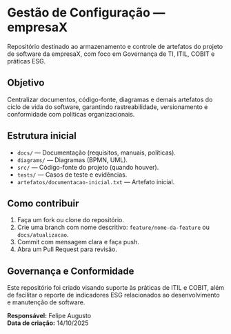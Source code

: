 # Gestão de Configuração — empresaX

Repositório destinado ao armazenamento e controle de artefatos do projeto de software da empresaX, com foco em Governança de TI, ITIL, COBIT e práticas ESG.

## Objetivo
Centralizar documentos, código-fonte, diagramas e demais artefatos do ciclo de vida do software, garantindo rastreabilidade, versionamento e conformidade com políticas organizacionais.

## Estrutura inicial
- `docs/` — Documentação (requisitos, manuais, políticas).
- `diagrams/` — Diagramas (BPMN, UML).
- `src/` — Código-fonte do projeto (quando houver).
- `tests/` — Casos de teste e evidências.
- `artefatos/documentacao-inicial.txt` — Artefato inicial.

## Como contribuir
1. Faça um fork ou clone do repositório.
2. Crie uma branch com nome descritivo: `feature/nome-da-feature` ou `docs/atualizacao`.
3. Commit com mensagem clara e faça push.
4. Abra um Pull Request para revisão.

## Governança e Conformidade
Este repositório foi criado visando suporte às práticas de ITIL e COBIT, além de facilitar o reporte de indicadores ESG relacionados ao desenvolvimento e manutenção de software.

**Responsável:** Felipe Augusto  
**Data de criação:** 14/10/2025
